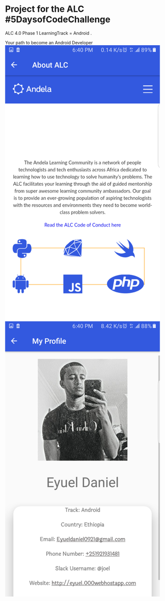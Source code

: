 # Project for the ALC #5DaysofCodeChallenge
ALC 4.0 Phase 1 
LearningTrack = Android .
 

Your path to become an
Android Developer
![](ScreenShots/AboutALC.png) ![](ScreenShots/MyProfile.png)
